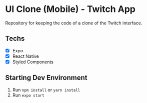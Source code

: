 # UI Clone (Mobile) - Twitch App
Repository for keeping the code of a clone of the Twitch interface.

## Techs
- [x] Expo
- [x] React Native
- [x] Styled Components

## Starting Dev Environment
1. Run ```npm install``` or ```yarn install```
2. Run ```expo start```
